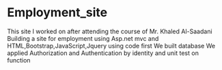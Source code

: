 # Employment_site
This site I worked on after attending the course of Mr. Khaled Al-Saadani Building a site for employment using Asp.net mvc and 
HTML,Bootstrap,JavaScript,Jquery using code first We built database
We applied Authorization and Authentication by identity and unit test on function 

